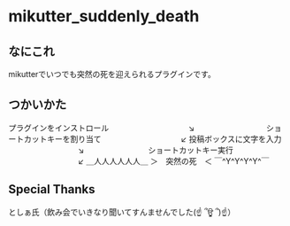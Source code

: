 mikutter_suddenly_death
=====================

なにこれ
---
mikutterでいつでも突然の死を迎えられるプラグインです。

つかいかた
---
プラグインをインストロール
　　　　　　　　　　↘
　　　　　　　　　ショートカットキーを割り当て
　　　　　　　　　　↙
投稿ボックスに文字を入力
　　　　　　　　　↘
　　　　　　　　ショートカットキー実行
　　　　　　　　　↙
＿人人人人人人＿
＞　突然の死　＜
￣^Y^Y^Y^Y^￣

Special Thanks
---
としぁ氏（飲み会でいきなり聞いてすんませんでした(☝ ՞ਊ ՞)☝）
